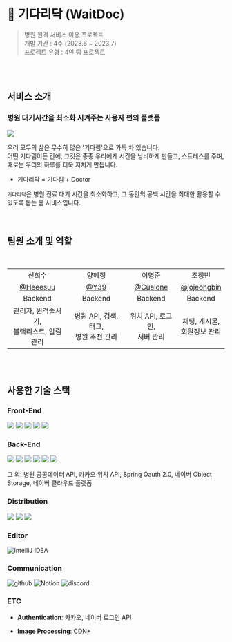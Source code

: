 # 🏣 기다리닥 (WaitDoc)
> 병원 원격 서비스 이용 프로젝트 </br>
> 개발 기간 : 4주 (2023.6 ~ 2023.7)</br>
> 프로젝트 유형 : 4인 팀 프로젝트</br>
</br>
</br>

## 서비스 소개
### 병원 대기시간을 최소화 시켜주는 사용자 편의 플랫폼

<img src="https://velog.velcdn.com/images/heeco/post/ae6da74d-3b0c-45eb-b3fb-b3b91a3a75ca/image.PNG" />

우리 모두의 삶은 무수히 많은 '기다림'으로 가득 차 있습니다.  </br>
어떤 기다림이든 간에, 그것은 종종 우리에게 시간을 낭비하게 만들고, 스트레스를 주며, 때로는 우리의 하루를 더욱 지치게 만듭니다.</br>

* 기다리닥 = 기다림 + Doctor</br>

`기다리닥`은 병원 진료 대기 시간을 최소화하고, 그 동안의 공백 시간을 최대한 활용할 수 있도록 돕는 웹 서비스입니다.</br>
</br>
</br>

## 팀원 소개 및 역할

<div align=center> 
  <br>
    <table>
        <tr>
          <td align="center">신희수</td>
          <td align="center">양혜정</td>
          <td align="center">이명준</td>
          <td align="center">조정빈</td>
        </tr>
        <tr>
          <td align="center"><a href="https://github.com/Heeesuu" target="_blank">@Heeesuu</a></td>
          <td align="center"><a href="https://github.com/39-Y" target="_blank">@Y39</a></td>
          <td align="center"><a href="https://github.com/Cualone" target="_blank" width="160">@Cualone</a></td>
          <td align="center"><a href="https://github.com/jojeongbin" target="_blank">@jojeongbin</a></td>
        </tr>
        <tr>
          <td align="center">Backend</td>
          <td align="center">Backend</td>
          <td align="center">Backend</td>
          <td align="center">Backend</td>
        </tr>
        <tr>
          <td align="center">관리자, 원격줄서기,</br> 블랙리스트, 알림관리</td>
          <td align="center">병원 API, 검색, 태그,</br>병원 추천 관리</td>
          <td align="center">위치 API, 로그인, </br>서버 관리</td>
          <td align="center">채팅, 게시물, </br>회원정보 관리</td>
        </tr>
  </table>
</div>
<br>
<br>


## 사용한 기술 스택

### Front-End

<img src="https://img.shields.io/badge/thymeleaf-005F0F?style=for-the-badge&logo=thymeleaf&logoColor=white"> <img src="https://img.shields.io/badge/tailwindcss-06B6D4?style=for-the-badge&logo=tailwindcss&logoColor=white">
<img src="https://img.shields.io/badge/daisyui-5A0EF8?style=for-the-badge&logo=daisyui&logoColor=white">
<img src="https://img.shields.io/badge/javascript-F7DF1E?style=for-the-badge&logo=javascript&logoColor=black">
<img src="https://img.shields.io/badge/html5-E34F26?style=for-the-badge&logo=html5&logoColor=white">


### Back-End

<img src="https://img.shields.io/badge/JAVA-007396?style=for-the-badge&logo=java&logoColor=white"> <img src="https://img.shields.io/badge/SpringBoot-6DB33F?style=for-the-badge&logo=Springboot&logoColor=white">
<img src="https://img.shields.io/badge/Springsecurity-3CB371?style=for-the-badge&logo=Springsecurity&logoColor=white">
<img src="https://img.shields.io/badge/JPA-808080.svg?style=for-the-badge&logo=Hibernate&logoColor=white">
<img src="https://img.shields.io/badge/mariadb-003545?style=for-the-badge&logo=mariadb&logoColor=white">
<img src="https://img.shields.io/badge/Apache Kafka-845135?style=for-the-badge&logo=Apache Kafka&logoColor=white">


그 외: 병원 공공데이터 API, 카카오 위치 API, Spring Oauth 2.0, 네이버 Object Storage, 네이버 클라우드 플랫폼
### Distribution

<img src="https://img.shields.io/badge/docker-2496ED?style=for-the-badge&logo=docker&logoColor=white"> <img src="https://img.shields.io/badge/nginx-%23009639?style=for-the-badge&logo=nginx&logoColor=white">
<img src="https://img.shields.io/badge/Jenkins-2456ED?style=for-the-badge&logo=Jenkins&logoColor=white">

### Editor

![IntelliJ IDEA](https://img.shields.io/badge/IntelliJIDEA-000000.svg?style=for-the-badge&logo=intellij-idea&logoColor=white)

### Communication

![github](https://img.shields.io/badge/github-181717.svg?style=for-the-badge&logo=github&logoColor=white) 
![Notion](https://img.shields.io/badge/Notion-%23000000.svg?style=for-the-badge&logo=notion&logoColor=white)
![discord](https://img.shields.io/badge/discord-5865F2.svg?style=for-the-badge&logo=discord&logoColor=white) 

### ETC

- **Authentication**: 카카오, 네이버 로그인 API

- **Image Processing**: CDN+
</br>
